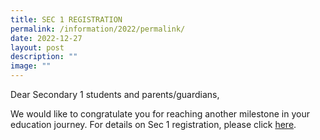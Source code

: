 ```yaml
---
title: SEC 1 REGISTRATION
permalink: /information/2022/permalink/
date: 2022-12-27
layout: post
description: ""
image: ""
---
```

Dear Secondary 1 students and parents/guardians,

  

We would like to congratulate you for reaching another milestone in your education journey. For details on Sec 1 registration, please click [here](https://staging.d2qn7m8qwv3497.amplifyapp.com/experience-at-changkat/Sec-1-2023-Registration/).